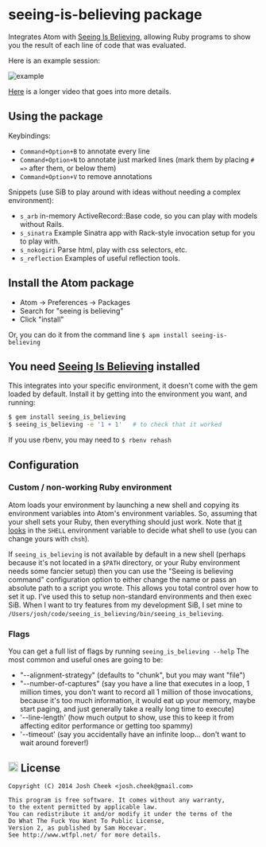 # seeing-is-believing package

Integrates Atom with [Seeing Is Believing](https://github.com/JoshCheek/seeing_is_believing),
allowing Ruby programs to show you the result of each line of code that was evaluated.

Here is an example session:

![example](https://s3.amazonaws.com/josh.cheek/images/scratch/sib-example1.gif)

[Here](https://vimeo.com/73866851) is a longer video that goes into more details.

## Using the package

Keybindings:

* `Command+Option+B` to annotate every line
* `Command+Option+N` to annotate just marked lines (mark them by placing `# =>` after them, or below them)
* `Command+Option+V` to remove annotations

Snippets (use SiB to play around with ideas without needing a complex environment):

* `s_arb` in-memory ActiveRecord::Base code, so you can play with models without Rails.
* `s_sinatra` Example Sinatra app with Rack-style invocation setup for you to play with.
* `s_nokogiri` Parse html, play with css selectors, etc.
* `s_reflection` Examples of useful reflection tools.


## Install the Atom package

* Atom -> Preferences -> Packages
* Search for "seeing is believing"
* Click "install"

Or, you can do it from the command line `$ apm install seeing-is-believing`


## You need [Seeing Is Believing](https://github.com/JoshCheek/seeing_is_believing) installed

This integrates into your specific environment, it doesn't come with the gem loaded by default.
Install it by getting into the environment you want, and running:

```sh
$ gem install seeing_is_believing
$ seeing_is_believing -e '1 + 1'   # to check that it worked
```

If you use rbenv, you may need to `$ rbenv rehash`


## Configuration

### Custom / non-working Ruby environment

Atom loads your environment by launching a new shell and copying its environment
variables into Atom's environment variables. So, assuming that your shell sets
your Ruby, then everything should just work. Note that [it looks](https://github.com/atom/atom/blob/9ab6a07df3c9f271d9d4fb5ff2a9b257e3bc8fb7/src/update-process-env.js#L79)
in the `SHELL` environment variable to decide what shell to use
(you can change yours with `chsh`).

If `seeing_is_believing` is not available by default in a new shell (perhaps
because it's not located in a `$PATH` directory, or your Ruby environment needs
some fancier setup) then you can use the "Seeing is believing command"
configuration option to either change the name or pass an absolute path to a
script you wrote. This allows you total control over how to set it up.
I've used this to setup non-standard environments and then exec SiB.
When I want to try features from my development SiB, I set mine to `/Users/josh/code/seeing_is_believing/bin/seeing_is_believing`.


### Flags

You can get a full list of flags by running `seeing_is_believing --help`
The most common and useful ones are going to be:

* "--alignment-strategy" (defaults to "chunk", but you may want "file")
* "--number-of-captures" (say you have a line that executes in a loop, 1 million times,
  you don't want to record all 1 million of those invocations, because it's too much information,
  it would eat up your memory, maybe start paging, and just generally take a really long time to execute)
* '--line-length' (how much output to show, use this to keep it from affecting editor performance or getting too spammy)
* '--timeout' (say you accidentally have an infinite loop... don't want to wait around forever!)


## <a href="http://www.wtfpl.net/"><img src="http://www.wtfpl.net/wp-content/uploads/2012/12/wtfpl.svg" height="20" alt="WTFPL" /></a> License

    Copyright (C) 2014 Josh Cheek <josh.cheek@gmail.com>

    This program is free software. It comes without any warranty,
    to the extent permitted by applicable law.
    You can redistribute it and/or modify it under the terms of the
    Do What The Fuck You Want To Public License,
    Version 2, as published by Sam Hocevar.
    See http://www.wtfpl.net/ for more details.
